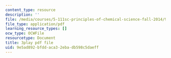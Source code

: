 ```yaml
---
content_type: resource
description: ''
file: /media/courses/5-111sc-principles-of-chemical-science-fall-2014/9e5ad892bfddaca32ebadb598c5daeff_Ja9eEQQzTic.pdf
file_type: application/pdf
learning_resource_types: []
ocw_type: OCWFile
resourcetype: Document
title: 3play pdf file
uid: 9e5ad892-bfdd-aca3-2eba-db598c5daeff
---
```

